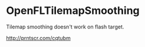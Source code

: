 # OpenFLTilemapSmoothing

Tilemap smoothing doesn't work on flash target.

http://prntscr.com/cqtubm
